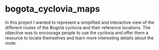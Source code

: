 # bogota_cyclovia_maps
In this project I wanted to represent a simplified and interactive view of the different routes of the Bogotá cyclovia and their reference locations. The objective was to encourage people to use the cyclovia and offer them a resource to locate themselves and learn more interesting details about the route.
